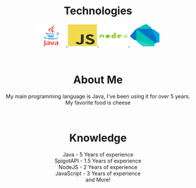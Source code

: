 <h1 align="center">Technologies</h1>
<p align="center">
  <a href="https://java.com">
    <img src="https://raw.githubusercontent.com/devicons/devicon/master/icons/java/java-original-wordmark.svg" alt="java" width="80" height="60" />
  </a>
  <a href="https://javascript.com">
    <img src="https://raw.githubusercontent.com/devicons/devicon/master/icons/javascript/javascript-original.svg" alt="javascript" width="80" height="60" />
  </a>
  <a href="https://nodejs.org">
    <img src="https://raw.githubusercontent.com/devicons/devicon/master/icons/nodejs/nodejs-plain-wordmark.svg" alt="nodejs" width="80" height="60" />
  </a>
  <a href="https://dart.dev">
    <img src="https://raw.githubusercontent.com/devicons/devicon/master/icons/dart/dart-original.svg" alt="dart" width="80" height="60" />
  </a>
</p>
<br>
<h1 align="center">About Me</h1>
<p align="center">
  My main programming language is Java, I've been using it for over 5 years.
  <br>
  My favorite food is cheese
</p>
<br>
<h1 align="center">Knowledge</h1>
<p align="center" markdown="1">
   Java - 5 Years of experience
   <br>
   SpigotAPI - 1.5 Years of experience
   <br>
   NodeJS - 2 Years of experience
   <br>
   JavaScript - 3 Years of experience
   <br>
   and More!
</p>
<!--
**IkeVoodoo/IkeVoodoo** is a ✨ _special_ ✨ repository because its `README.md` (this file) appears on your GitHub profile.

Here are some ideas to get you started:

- 🔭 I’m currently working on ...
- 🌱 I’m currently learning ...
- 👯 I’m looking to collaborate on ...
- 🤔 I’m looking for help with ...
- 💬 Ask me about ...
- 📫 How to reach me: ...
- 😄 Pronouns: ...
- ⚡ Fun fact: ...
->
